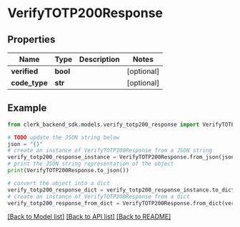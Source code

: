 # VerifyTOTP200Response


## Properties

Name | Type | Description | Notes
------------ | ------------- | ------------- | -------------
**verified** | **bool** |  | [optional] 
**code_type** | **str** |  | [optional] 

## Example

```python
from clerk_backend_sdk.models.verify_totp200_response import VerifyTOTP200Response

# TODO update the JSON string below
json = "{}"
# create an instance of VerifyTOTP200Response from a JSON string
verify_totp200_response_instance = VerifyTOTP200Response.from_json(json)
# print the JSON string representation of the object
print(VerifyTOTP200Response.to_json())

# convert the object into a dict
verify_totp200_response_dict = verify_totp200_response_instance.to_dict()
# create an instance of VerifyTOTP200Response from a dict
verify_totp200_response_from_dict = VerifyTOTP200Response.from_dict(verify_totp200_response_dict)
```
[[Back to Model list]](../README.md#documentation-for-models) [[Back to API list]](../README.md#documentation-for-api-endpoints) [[Back to README]](../README.md)


